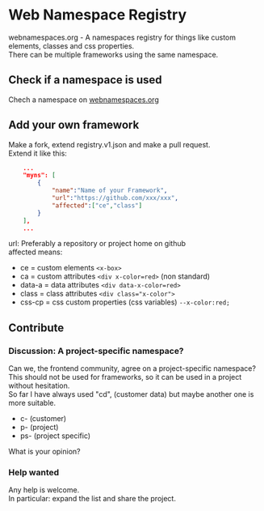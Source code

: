 # Web Namespace Registry
webnamespaces.org - A namespaces registry for things like custom elements, classes and css properties.  
There can be multiple frameworks using the same namespace.

## Check if a namespace is used
Chech a namespace on [webnamespaces.org](
  https://webnamespaces.org
)

## Add your own framework
Make a fork, extend registry.v1.json and make a pull request.  
Extend it like this:
```json
    ...
    "myns": [
        {
            "name":"Name of your Framework",
            "url":"https://github.com/xxx/xxx",
            "affected":["ce","class"]
        }
    ],
    ...
```
url: Preferably a repository or project home on github  
affected means:  
- ce = custom elements `<x-box>`
- ca = custom attributes `<div x-color=red>` (non standard)
- data-a = data attributes `<div data-x-color=red>`
- class = class attributes `<div class="x-color">`
- css-cp = css custom properties (css variables) `--x-color:red;` 

## Contribute

### Discussion: A project-specific namespace?
Can we, the frontend community, agree on a project-specific namespace?  
This should not be used for frameworks, so it can be used in a project without hesitation.  
So far I have always used "cd", (customer data) but maybe another one is more suitable.  

- c- (customer)
- p- (project)
- ps- (project specific)  

What is your opinion?

### Help wanted
Any help is welcome.  
In particular: expand the list and share the project.  
